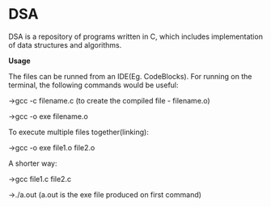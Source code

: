 # DSA
DSA is a repository of programs written in C, which includes implementation of data structures and algorithms.

**Usage**

The files can be runned from an IDE(Eg. CodeBlocks).
For running on the terminal, the following commands would be useful:

->gcc -c filename.c (to create the compiled file - filename.o)

->gcc -o exe filename.o

To execute multiple files together(linking):

->gcc -o exe file1.o file2.o

A shorter way:

->gcc file1.c file2.c 

->./a.out  (a.out is the exe file produced on first command)
